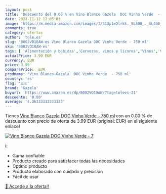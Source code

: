 ```yaml
---
layout: post
title: 'Descuento del 0.00 % en Vino Blanco Gazela  DOC Vinho Verde  - 7'
date: 2021-11-12 12:05:03
image: 'https://m.media-amazon.com/images/I/313p1e2lrkS._SL500_._SL400_.jpg'
comments: true
category: ofertas
author: 'tole.es'
slug: 'B002VO10AW-es Vino Blanco Gazela DOC Vinho Verde - 750 ml'
sku: 'B002VO10AW-es'
tags: [ 'Alimentación y bebidas','Cervezas, vinos y licores','Vinos','Vinos blancos','blanco','gazela','vino', ]
actualPrice: 3.99 EUR
currency: EUR
price: 3.99
comparePrice:  EUR
prodname: 'Vino Blanco Gazela  DOC Vinho Verde  - 750 ml'
country: 'es'
flag: '🇪🇸'
brand: 'Gazela'
buyurl: 'https://www.amazon.es/dp/B002VO10AW/?tag=tolees-21'
descuento: '0.00'
average: '4.36333333333333'
---
```


Tienes [Vino Blanco Gazela  DOC Vinho Verde  - 750 ml](https://www.amazon.es/dp/B002VO10AW/?tag=tolees-21) con un 0.00 % de descuento con precio de oferta de 3.99 EUR (original:  EUR) en el siguiente enlace!

[![Vino Blanco Gazela  DOC Vinho Verde  - 7](https://m.media-amazon.com/images/I/313p1e2lrkS._SL500_._SL400_.jpg)](https://www.amazon.es/dp/B002VO10AW/?tag=tolees-21)

ℹ️:

- Gama confiable
- Producto creado para satisfacer todas las necesidades
- Optimo producto
- Producto elaborado con cuidado y precisión
- Fácil de usar

[🛒 Accede a la oferta!!](https://www.amazon.es/dp/B002VO10AW/?tag=tolees-21)
